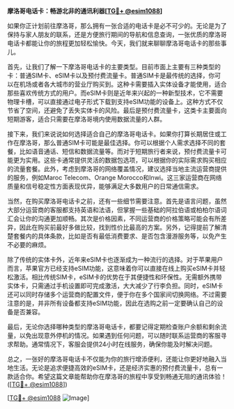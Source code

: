 **摩洛哥电话卡：畅游北非的通讯利器[[TG💪+ @esim1088](https://t.me/s/esim1088)]**

如果你正计划前往摩洛哥，那么拥有一张合适的电话卡是必不可少的。无论是为了保持与家人朋友的联系，还是方便旅行期间的导航和信息查询，一张优质的摩洛哥电话卡都能让你的旅程更加轻松愉快。今天，我们就来聊聊摩洛哥电话卡的那些事儿。

首先，让我们了解一下摩洛哥电话卡的主要类型。目前市面上主要有三种类型的卡：普通SIM卡、eSIM卡以及预付费流量卡。普通SIM卡是最传统的选择，你可以在机场或者各大城市的营业厅购买到。这种卡需要插入实体设备才能使用，适合那些喜欢传统方式的用户。而eSIM卡则是近年来兴起的一种新型技术，它不需要物理卡槽，可以直接通过电子形式下载到支持eSIM功能的设备上。这种方式不仅节省了空间，还避免了丢失实体卡的风险。最后是预付费流量卡，这类卡主要面向短期游客，适合只需要在摩洛哥境内使用数据流量的人群。

接下来，我们来说说如何选择适合自己的摩洛哥电话卡。如果你打算长期居住或工作在摩洛哥，那么普通SIM卡可能是最佳选择。你可以根据个人需求选择不同的套餐，比如语音通话、短信和数据流量等。而对于短期旅行者来说，预付费流量卡可能更为实用。这些卡通常提供灵活的数据包选项，可以根据你的实际需求购买相应的流量套餐。此外，考虑到摩洛哥的网络覆盖情况，建议选择当地主流运营商提供的服务，例如Maroc Telecom、Orange Morocco和Inwi。这三家运营商在网络质量和信号稳定性方面表现优异，能够满足大多数用户的日常通信需求。

当然，在购买摩洛哥电话卡之前，还有一些细节需要注意。首先是语言问题，虽然大部分运营商的客服都支持英语和法语，但掌握一些基础的阿拉伯语或柏柏尔语词汇会让你的沟通更加顺畅。其次是价格因素，不同运营商的价格策略可能会有所差异，因此在购买前最好多做比较，找到性价比最高的方案。另外，记得提前了解清楚套餐内的具体条款，比如是否有最低消费要求、是否包含漫游服务等，以免产生不必要的麻烦。

除了传统的实体卡外，近年来eSIM卡也逐渐成为一种流行的选择。对于苹果用户而言，苹果官方已经支持eSIM功能，这意味着你可以直接在线上购买eSIM卡并轻松激活。相比传统SIM卡，eSIM卡的优势在于其便捷性和环保性。无需额外携带实体卡，只需通过手机设置即可完成激活，大大减少了行李负担。同时，eSIM卡还可以同时存储多个运营商的配置文件，便于你在多个国家间切换网络。不过需要注意的是，并非所有设备都支持eSIM功能，因此在选购之前一定要确认自己的设备是否兼容。

最后，无论你选择哪种类型的摩洛哥电话卡，都要记得定期检查账户余额和剩余流量，以免出现意外停机的情况。如果遇到任何问题，可以随时联系运营商的客服寻求帮助。通常情况下，客服会提供24小时在线服务，确保你能及时解决问题。

总之，一张好的摩洛哥电话卡不仅能为你的旅行增添便利，还能让你更好地融入当地生活。无论是追求便捷高效的eSIM卡，还是经济实惠的预付费流量卡，总有一款适合你。希望这篇文章能帮助你在摩洛哥的旅程中享受到畅通无阻的通讯体验！([[TG💪+ @esim1088](https://t.me/s/esim1088)])

[[TG💪+ @esim1088](https://t.me/s/esim1088) ![Image](https://i.postimg.cc/4NQfJmqS/Snipaste-2025-05-13-00-14-12.png)]